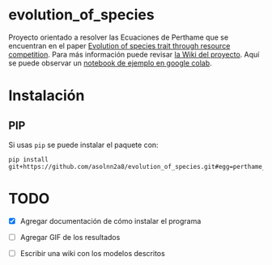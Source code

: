 # evolution_of_species

Proyecto orientado a resolver las Ecuaciones de Perthame que se encuentran en el paper [Evolution of species trait through resource competition](https://link.springer.com/article/10.1007/s00285-011-0447-z). Para más información puede revisar [la Wiki del proyecto](https://github.com/asolnn2a8/evolution_of_species/wiki). Aquí se puede observar un [notebook de ejemplo en google colab](https://colab.research.google.com/drive/12eInXV0C5Cep8h0PWgh2WxzGKr96NYfa?usp=sharing).

# Instalación

## PIP
Si usas `pip` se puede instalar el paquete con:
```
pip install git+https://github.com/asolnn2a8/evolution_of_species.git#egg=perthame_pde
```

# TODO

* [X] Agregar documentación de cómo instalar el programa
* [ ] Agregar GIF de los resultados
* [ ] Escribir una wiki con los modelos descritos

